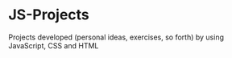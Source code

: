 # JS-Projects
Projects developed (personal ideas, exercises, so forth) by using JavaScript, CSS and HTML
